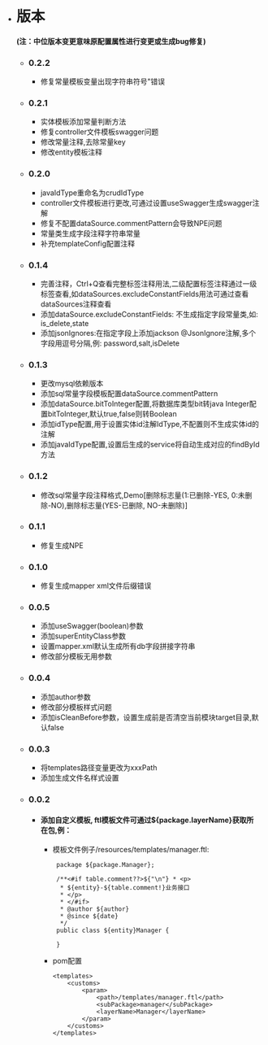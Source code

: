 - # 版本
  #### (注：中位版本变更意味原配置属性进行变更或生成bug修复)
  - ### 0.2.2
    - 修复常量模板变量出现字符串符号"错误
  - ### 0.2.1
    - 实体模板添加常量判断方法
    - 修复controller文件模板swagger问题
    - 修改常量注释,去除常量key
    - 修改entity模板注释
  - ### 0.2.0
    - javaIdType重命名为crudIdType
    - controller文件模板进行更改,可通过设置useSwagger生成swagger注解
    - 修复不配置dataSource.commentPattern会导致NPE问题
    - 常量类生成字段注释字符串常量
    - 补充templateConfig配置注释
  - ### 0.1.4
    - 完善注释，Ctrl+Q查看完整标签注释用法,二级配置标签注释通过一级标签查看,如dataSources.excludeConstantFields用法可通过查看dataSources注释查看
    - 添加dataSource.excludeConstantFields: 不生成指定字段常量类,如: is_delete,state
    - 添加jsonIgnores:在指定字段上添加jackson @JsonIgnore注解,多个字段用逗号分隔,例: password,salt,isDelete
  - ### 0.1.3
    - 更改mysql依赖版本
    - 添加sql常量字段模板配置dataSource.commentPattern
    - 添加dataSource.bitToInteger配置,将数据库类型bit转java Integer配置bitToInteger,默认true,false则转Boolean
    - 添加idType配置,用于设置实体id注解IdType,不配置则不生成实体id的注解
    - 添加javaIdType配置,设置后生成的service将自动生成对应的findById方法
  - ### 0.1.2
    - 修改sql常量字段注释格式,Demo[删除标志量(1:已删除-YES, 0:未删除-NO),删除标志量(YES-已删除, NO-未删除)]
  - ### 0.1.1
    - 修复生成NPE
  - ### 0.1.0
    - 修复生成mapper xml文件后缀错误
  - ### 0.0.5
    - 添加useSwagger(boolean)参数
    - 添加superEntityClass参数
    - 设置mapper.xml默认生成所有db字段拼接字符串
    - 修改部分模板无用参数
  - ### 0.0.4
    - 添加author参数
    - 修改部分模板样式问题
    - 添加isCleanBefore参数，设置生成前是否清空当前模块target目录,默认false
  - ### 0.0.3
    - 将templates路径变量更改为xxxPath
    - 添加生成文件名样式设置
  - ### 0.0.2
    - #### 添加自定义模板, ftl模板文件可通过${package.layerName}获取所在包,例：
       - 模板文件例子/resources/templates/manager.ftl:
        
              package ${package.Manager};
              
              /**<#if table.comment??>${"\n"} * <p>
               * ${entity}-${table.comment!}业务接口
               * </p>
               * </#if>
               * @author ${author}
               * @since ${date}
               */
              public class ${entity}Manager {
              
              }
        - pom配置
        
              <templates>
                  <customs>
                      <param>
                          <path>/templates/manager.ftl</path>
                          <subPackage>manager</subPackage>
                          <layerName>Manager</layerName>
                      </param>
                  </customs>
              </templates>